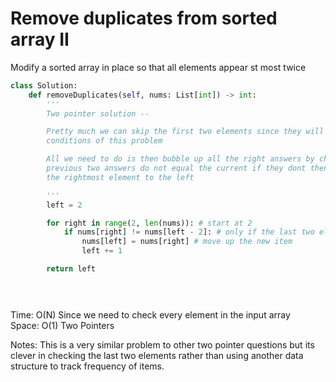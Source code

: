 # Remove duplicates from sorted array II

Modify a sorted array in place so that all elements appear st most twice<br>

```python
class Solution:
    def removeDuplicates(self, nums: List[int]) -> int:
        '''
        Two pointer solution --

        Pretty much we can skip the first two elements since they will always satisfy the 
        conditions of this problem 

        All we need to do is then bubble up all the right answers by checking if the 
        previous two answers do not equal the current if they dont then we can bring 
        the rightmost element to the left

        '''
        left = 2

        for right in range(2, len(nums)): # start at 2
            if nums[right] != nums[left - 2]: # only if the last two element are the same or unique
                nums[left] = nums[right] # move up the new item 
                left += 1

        return left


        
```
Time: O(N) Since we need to check every element in the input array<br>
Space: O(1) Two Pointers<br>

Notes: This is a very similar problem to other two pointer questions but its clever in checking the last two elements rather than using another data structure to track frequency of items.
